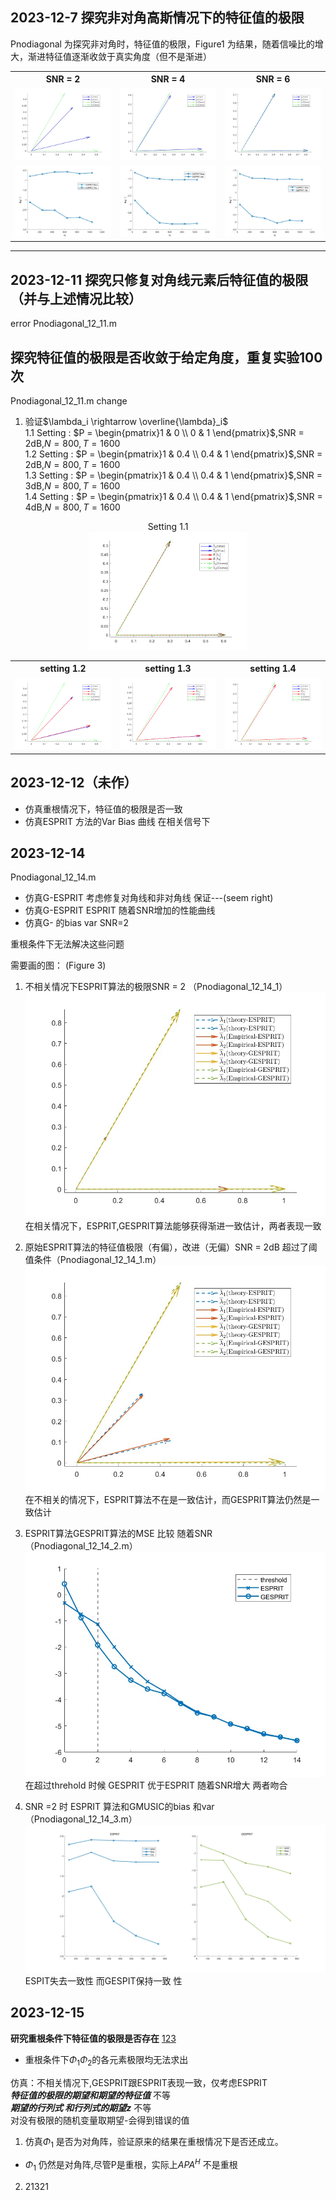 ## 2023-12-7 探究非对角高斯情况下的特征值的极限

Pnodiagonal 为探究非对角时，特征值的极限，Figure1 为结果，随着信噪比的增大，渐进特征值逐渐收敛于真实角度（但不是渐进）

<table >
    <tr>
        <th> SNR = 2</th>
        <th> SNR = 4</th>
        <th> SNR = 6</th>
    </tr>
    <tr>
        <td ><center><img src="./Figure1/SNR_2.jpg" > </center></td>
        <td ><center><img src="./Figure1/SNR_4.jpg" > </center></td>
        <td ><center><img src="./Figure1/SNR_6.jpg" > </center></td>
    </tr>
    <tr>
        <td ><center><img src="./Figure1/SNR_2-coeff.jpg" > </center></td>
        <td ><center><img src="./Figure1/SNR_4-coeff.jpg" > </center></td>
        <td ><center><img src="./Figure1/SNR_6_coeff.jpg" > </center></td>
    </tr>
</table>


---

## 2023-12-11 探究只修复对角线元素后特征值的极限（并与上述情况比较）
error Pnodiagonal_12_11.m


## 探究特征值的极限是否收敛于给定角度，重复实验100次
Pnodiagonal_12_11.m	
change
1. 验证$\lambda_i \rightarrow \overline{\lambda}_i$  
    1.1 Setting :   $P = \begin{pmatrix}1 & 0 \\ 0 & 1 \end{pmatrix}$,SNR = 2dB,$N = 800,T = 1600$  
    1.2 Setting :   $P = \begin{pmatrix}1 & 0.4 \\ 0.4 & 1 \end{pmatrix}$,SNR = 2dB,$N = 800,T = 1600$  
    1.3 Setting :   $P = \begin{pmatrix}1 & 0.4 \\ 0.4 & 1 \end{pmatrix}$,SNR = 3dB,$N = 800,T = 1600$  
    1.4 Setting :   $P = \begin{pmatrix}1 & 0.4 \\ 0.4 & 1 \end{pmatrix}$,SNR = 4dB,$N = 800,T = 1600$  
<center>Setting 1.1</center> 
<center><img src="./Figure2/1_1.jpg" style="zoom:30%"></center> 

<table >
    <tr>
        <th> setting  1.2</th>
        <th> setting  1.3</th>
        <th> setting  1.4</th>
    </tr>
    <tr>
        <td ><center><img src="./Figure2/1_2_1.bmp" > </center></td>
        <td ><center><img src="./Figure2/1_2_2.bmp" > </center></td>
        <td ><center><img src="./Figure2/1_2_3.bmp" > </center></td>
    </tr>
</table>


## 2023-12-12（未作）
* 仿真重根情况下，特征值的极限是否一致
* 仿真ESPRIT 方法的Var Bias 曲线 在相关信号下


## 2023-12-14
Pnodiagonal_12_14.m
* 仿真G-ESPRIT 考虑修复对角线和非对角线 保证---(seem right)
* 仿真G-ESPRIT ESPRIT 随着SNR增加的性能曲线
* 仿真G- 的bias var  SNR=2 

重根条件下无法解决这些问题

需要画的图：  (Figure 3)
1. 不相关情况下ESPRIT算法的极限SNR = 2 （Pnodiagonal_12_14_1）
![123](Figure3/1.jpg)
    在相关情况下，ESPRIT,GESPRIT算法能够获得渐进一致估计，两者表现一致
2. 原始ESPRIT算法的特征值极限（有偏），改进（无偏）SNR = 2dB 超过了阈值条件（Pnodiagonal_12_14_1.m）
![123](Figure3/2.jpg)
    在不相关的情况下，ESPRIT算法不在是一致估计，而GESPRIT算法仍然是一致估计

3. ESPRIT算法GESPRIT算法的MSE 比较 随着SNR  （Pnodiagonal_12_14_2.m）
![123](Figure3/3.jpg)
    在超过threhold 时候 GESPRIT 优于ESPRIT 随着SNR增大 两者吻合

4. SNR =2 时 ESPRIT 算法和GMUSIC的bias 和var（Pnodiagonal_12_14_3.m）
![123](Figure3/4.jpg)
    ESPIT失去一致性 而GESPIT保持一致 性
    

## 2023-12-15
**研究重根条件下特征值的极限是否存在**  [123](Pnodiagonal_12_17.m)
* 重根条件下$\Phi_1 \Phi_2$的各元素极限均无法求出

仿真：不相关情况下,GESPRIT跟ESPRIT表现一致，仅考虑ESPRIT  
***特征值的极限的期望和期望的特征值***  不等   
***期望的行列式 和行列式的期望z***      不等  
对没有极限的随机变量取期望-会得到错误的值
1. 仿真$\Phi_1$ 是否为对角阵，验证原来的结果在重根情况下是否还成立。  
* $\Phi_1$ 仍然是对角阵,尽管P是重根，实际上$APA^H$ 不是重根   
2. 21321











